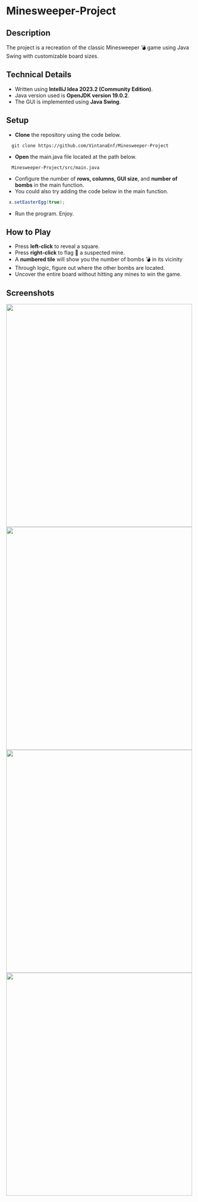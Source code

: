 # Minesweeper-Project
## Description
The project is a recreation of the classic Minesweeper 💣 game using Java Swing with customizable board sizes.

## Technical Details
- Written using **IntelliJ Idea 2023.2 (Community Edition)**.
- Java version used is **OpenJDK version 19.0.2**.
- The GUI is implemented using **Java Swing**.
## Setup
- **Clone** the repository using the code below.

```shell
  git clone https://github.com/VintanaEnf/Minesweeper-Project
```

- **Open** the main.java file located at the path below.

```shell
  Minesweeper-Project/src/main.java
```

- Configure the number of **rows, columns, GUI size**, and **number of bombs** in the main function.
- You could also try adding the code below in the main function.
 
 ```java
  x.setEasterEgg(true);
```

- Run the program. Enjoy.
## How to Play
- Press **left-click** to reveal a square.
- Press **right-click** to flag 🚩 a suspected mine.
- A **numbered tile** will show you the number of bombs 💣 in its vicinity
- Through logic, figure out where the other bombs are located.
- Uncover the entire board without hitting any mines to win the game.
## Screenshots
<img src="https://github.com/VintanaEnf/Minesweeper-Project/assets/104513214/a5bb07a3-bf69-4592-a931-7fc44291944f" width="500" height="600" />
<img src="https://github.com/VintanaEnf/Minesweeper-Project/assets/104513214/574d6759-5dcf-4bbc-b384-48e96c834d1a" width="500" height="600" />
<img src="https://github.com/VintanaEnf/Minesweeper-Project/assets/104513214/545d2efc-6bf5-4ed5-920d-ffbb20b13134" width="500" height="600" />
<img src="https://github.com/VintanaEnf/Minesweeper-Project/assets/104513214/4f4a64d3-e5dc-4f42-96c9-c7df8f8d3ed2" width="500" height="600" />


